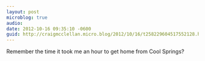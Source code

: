 ```yaml
---
layout: post
microblog: true
audio: 
date: 2012-10-16 09:35:10 -0600
guid: http://craigmcclellan.micro.blog/2012/10/16/t258229604517552128.html
---
```

Remember the time it took me an hour to get home from Cool Springs?
